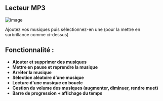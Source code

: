 ## Lecteur MP3
![image](https://user-images.githubusercontent.com/115145339/215523955-ea857cf6-450a-4835-91e8-b1c201e6cec7.png)

Ajoutez vos musiques puis sélectionnez-en une (pour la mettre en surbrillance comme ci-dessus)

## Fonctionnalité :

* **Ajouter et supprimer des musiques**
* **Mettre en pause et reprendre la musique**
* **Arrêter la musique**
* **Sélection aléatoire d’une musique**
* **Lecture d'une musique en boucle**
* **Gestion du volume des musiques (augmenter, diminuer, rendre muet)**
* **Barre de progression + affichage du temps**
